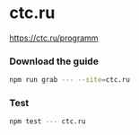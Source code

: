 # ctc.ru

https://ctc.ru/programm

### Download the guide

```sh
npm run grab --- --site=ctc.ru
```

### Test

```sh
npm test --- ctc.ru
```
